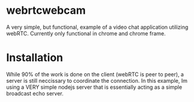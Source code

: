 webrtcwebcam
============

A very simple, but functional, example of a video chat application utilizing webRTC.  Currently only functional in chrome and chrome frame.

Installation
============
While 90% of the work is done on the client (webRTC is peer to peer), a server is still neccissary to coordinate the connection.  In this example, Im using a VERY simple nodejs server that is essentially acting as a simple broadcast echo server.
